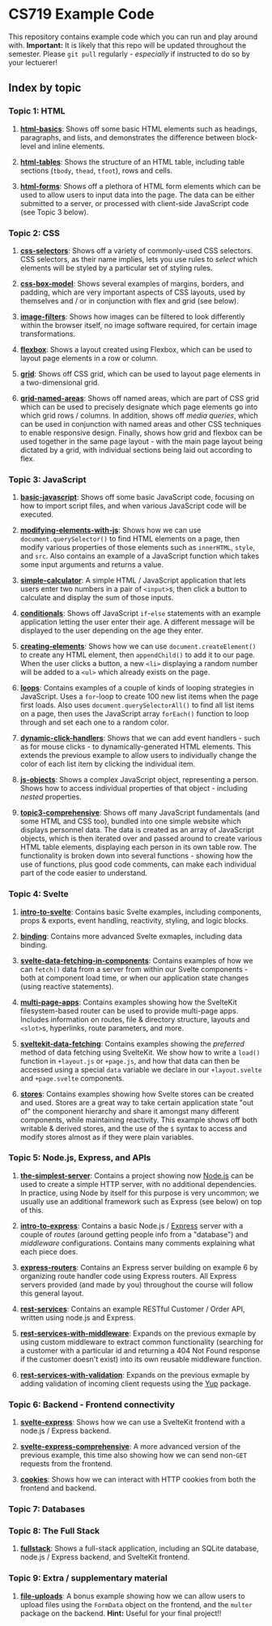 # CS719 Example Code

This repository contains example code which you can run and play around with. **Important:** It is likely that this repo will be updated throughout the semester. Please `git pull` regularly - _especially_ if instructed to do so by your lectuerer!

## Index by topic

### Topic 1: HTML

1. [**html-basics**](./example-1-1-html-basics/): Shows off some basic HTML elements such as headings, paragraphs, and lists, and demonstrates the difference between block-level and inline elements.

2. [**html-tables**](./example-1-2-html-tables/): Shows the structure of an HTML table, including table sections (`tbody`, `thead`, `tfoot`), rows and cells.

3. [**html-forms**](./example-1-3-html-forms/): Shows off a plethora of HTML form elements which can be used to allow users to input data into the page. The data can be either submitted to a server, or processed with client-side JavaScript code (see Topic 3 below).

### Topic 2: CSS

1. [**css-selectors**](./example-2-1-css-selectors/): Shows off a variety of commonly-used CSS selectors. CSS selectors, as their name implies, lets you use rules to _select_ which elements will be styled by a particular set of styling rules.

2. [**css-box-model**](./example-2-2-css-box-model/): Shows several examples of margins, borders, and padding, which are very important aspects of CSS layouts, used by themselves and / or in conjunction with flex and grid (see below).

3. [**image-filters**](./example-2-3-image-filters/): Shows how images can be filtered to look differently within the browser itself, no image software required, for certain image transformations.

4. [**flexbox**](./example-2-4-flexbox/): Shows a layout created using Flexbox, which can be used to layout page elements in a row or column.

5. [**grid**](./example-2-5-grid/): Shows off CSS grid, which can be used to layout page elements in a two-dimensional grid.

6. [**grid-named-areas**](./example-2-6-grid-named-areas/): Shows off named areas, which are part of CSS grid which can be used to precisely designate which page elements go into which grid rows / columns. In addition, shows off _media queries_, which can be used in conjunction with named areas and other CSS techniques to enable responsive design. Finally, shows how grid and flexbox can be used together in the same page layout - with the main page layout being dictated by a grid, with individual sections being laid out according to flex.

### Topic 3: JavaScript

1. [**basic-javascript**](./example-3-1-basic-javascript/): Shows off some basic JavaScript code, focusing on how to import script files, and when various JavaScript code will be executed.

2. [**modifying-elements-with-js**](./example-3-2-modifying-elements-with-js/): Shows how we can use `document.querySelector()` to find HTML elements on a page, then modify various properties of those elements such as `innerHTML`, `style`, and `src`. Also contains an example of a JavaScript function which takes some input arguments and returns a value.

3. [**simple-calculator**](./example-3-3-simple-calculator/): A simple HTML / JavaScript application that lets users enter two numbers in a pair of `<input>`s, then click a button to calculate and display the sum of those inputs.

4. [**conditionals**](./example-3-4-conditionals/): Shows off JavaScript `if`-`else` statements with an example application letting the user enter their age. A different message will be displayed to the user depending on the age they enter.

5. [**creating-elements**](./example-3-5-creating-elements/): Shows how we can use `document.createElement()` to create any HTML element, then `appendChild()` to add it to our page. When the user clicks a button, a new `<li>` displaying a random number will be added to a `<ul>` which already exists on the page.

6. [**loops**](./example-3-6-loops/): Contains examples of a couple of kinds of looping strategies in JavaScript. Uses a `for`-loop to create 100 new list items when the page first loads. Also uses `document.querySelectorAll()` to find all list items on a page, then uses the JavaScript array `forEach()` function to loop through and set each one to a random color.

7. [**dynamic-click-handlers**](./example-3-7-dynamic-click-handlers/): Shows that we can add event handlers - such as for mouse clicks - to dynamically-generated HTML elements. This extends the previous example to allow users to individually change the color of each list item by clicking the individual item.

8. [**js-objects**](./example-3-8-js-objects/): Shows a complex JavaScript object, representing a person. Shows how to access individual properties of that object - including _nested_ properties.

9. [**topic3-comprehensive**](./example-3-9-topic3-comprehensive/): Shows off many JavaScript fundamentals (and some HTML and CSS too), bundled into one simple website which displays personnel data. The data is created as an array of JavaScript objects, which is then iterated over and passed around to create various HTML table elements, displaying each person in its own table row. The functionality is broken down into several functions - showing how the use of functions, plus good code comments, can make each individual part of the code easier to understand.

### Topic 4: Svelte

1. [**intro-to-svelte**](./example-4-1-intro-to-svelte/): Contains basic Svelte examples, including components, props & exports, event handling, reactivity, styling, and logic blocks.

2. [**binding**](./example-4-2-binding/): Contains more advanced Svelte exmaples, including data binding.

3. [**svelte-data-fetching-in-components**](./example-4-3-svelte-data-fetching-in-components/): Contains examples of how we can `fetch()` data from a server from within our Svelte components - both at component load time, or when our application state changes (using reactive statements).

4. [**multi-page-apps**](./example-4-4-multi-page-apps/): Contains examples showing how the SvelteKit filesystem-based router can be used to provide multi-page apps. Includes information on routes, file & directory structure, layouts and `<slot>`s, hyperlinks, route parameters, and more.

5. [**sveltekit-data-fetching**](./example-4-5-sveltekit-data-fetching/): Contains examples showing the _preferred_ method of data fetching using SvelteKit. We show how to write a `load()` function in `+layout.js` or `+page.js`, and how that data can then be accessed using a special `data` variable we declare in our `+layout.svelte` and `+page.svelte` components.

6. [**stores**](./example-4-6-stores/): Contains examples showing how Svelte stores can be created and used. Stores are a great way to take certain application state "out of" the component hierarchy and share it amongst many different components, while maintaining reactivity. This example shows off both writable & derived stores, and the use of the `$` syntax to access and modify stores almost as if they were plain variables.

### Topic 5: Node.js, Express, and APIs

1. [**the-simplest-server**](./example-5-1-the-simplest-server/): Contains a project showing now [Node.js](https://nodejs.org/en) can be used to create a simple HTTP server, with no additional dependencies. In practice, using Node by itself for this purpose is very uncommon; we usually use an additional framework such as Express (see below) on top of this.

2. [**intro-to-express**](./example-5-2-intro-to-express/): Contains a basic Node.js / [Express](https://expressjs.com/) server with a couple of _routes_ (around getting people info from a "database") and _middleware_ configurations. Contains many comments explaining what each piece does.

3. [**express-routers**](./example-5-3-express-routers/): Contains an Express server building on example 6 by organizing route handler code using Express routers. All Express servers provided (and made by you) throughout the course will follow this general layout.

4. [**rest-services**](./example-5-4-rest-services/): Contains an example RESTful Customer / Order API, written using node.js and Express.

5. [**rest-services-with-middleware**](./example-5-5-rest-services-with-middleware/): Expands on the previous exmaple by using custom middleware to extract common functionality (searching for a customer with a particular id and returning a 404 Not Found response if the customer doesn't exist) into its own reusable middleware function.

6. [**rest-services-with-validation**](./example-5-6-rest-services-with-validation/): Expands on the previous exmaple by adding validation of incoming client requests using the [Yup](https://www.npmjs.com/package/yup) package.

### Topic 6: Backend - Frontend connectivity

1. [**svelte-express**](./example-6-1-svelte-express/): Shows how we can use a SvelteKit frontend with a node.js / Express backend.

2. [**svelte-express-comprehensive**](./example-6-2-svelte-express-comprehensive/): A more advanced version of the previous example, this time also showing how we can send non-`GET` requests from the frontend.

3. [**cookies**](./example-6-3-cookies/): Shows how we can interact with HTTP cookies from both the frontend and backend.

### Topic 7: Databases

### Topic 8: The Full Stack

1. [**fullstack**](./example-8-1-fullstack/): Shows a full-stack application, including an SQLite database, node.js / Express backend, and SvelteKit frontend.

### Topic 9: Extra / supplementary material

1. [**file-uploads**](./example-9-1-file-uploads/): A bonus example showing how we can allow users to upload files using the `FormData` object on the frontend, and the `multer` package on the backend. **Hint:** Useful for your final project!!
